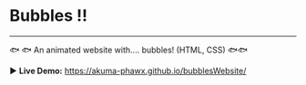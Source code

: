 # Bubbles !!

---

:fish: :fish: An animated website with.... bubbles! (HTML, CSS) :fish::fish:

:arrow_forward: **Live Demo:** https://akuma-phawx.github.io/bubblesWebsite/
